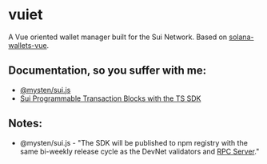 # vuiet
A Vue oriented wallet manager built for the Sui Network. Based on [solana-wallets-vue](https://github.com/lorisleiva/solana-wallets-vue).

## Documentation, so you suffer with me:
* [@mysten/sui.js](http://typescript-sdk-docs.s3-website-us-east-1.amazonaws.com/)
* [Sui Programmable Transaction Blocks with the TS SDK](https://docs.sui.io/build/prog-trans-ts-sdk)

## Notes:
* @mysten/sui.js - "The SDK will be published to npm registry with the same bi-weekly release cycle as the DevNet validators and [RPC Server](https://github.com/MystenLabs/sui/blob/main/doc/src/build/json-rpc.md)."
